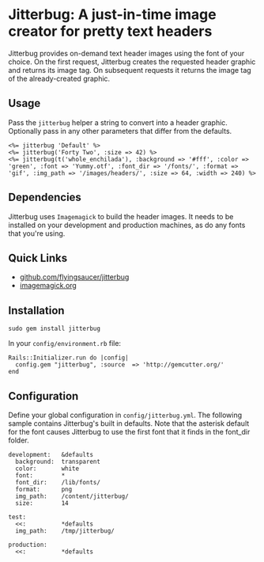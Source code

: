 # Jitterbug: A just-in-time image creator for pretty text headers

Jitterbug provides on-demand text header images using the font of your choice. On the first request, Jitterbug creates the requested header graphic and returns its image tag. On subsequent requests it returns the image tag of the already-created graphic.

## Usage

Pass the `jitterbug` helper a string to convert into a header graphic. Optionally pass in any other parameters that differ from the defaults.

    <%= jitterbug 'Default' %>
    <%= jitterbug('Forty Two', :size => 42) %>
    <%= jitterbug(t('whole_enchilada'), :background => '#fff', :color => 'green', :font => 'Yummy.otf', :font_dir => '/fonts/', :format => 'gif', :img_path => '/images/headers/', :size => 64, :width => 240) %>

## Dependencies

Jitterbug uses `Imagemagick` to build the header images. It needs to be installed on your development and production machines, as do any fonts that you're using.

## Quick Links

 * [github.com/flyingsaucer/jitterbug](http://github.com/flyingsaucer/jitterbug)
 * [imagemagick.org](http://www.imagemagick.org/script/index.php)

## Installation

    sudo gem install jitterbug

In your `config/environment.rb` file:

    Rails::Initializer.run do |config|
      config.gem "jitterbug", :source  => 'http://gemcutter.org/'
    end

## Configuration

Define your global configuration in `config/jitterbug.yml`. The following sample contains Jitterbug's built in defaults. Note that the asterisk default for the font causes Jitterbug to use the first font that it finds in the font_dir folder.

    development:   &defaults
      background:  transparent
      color:       white
      font:        *
      font_dir:    /lib/fonts/
      format:      png
      img_path:    /content/jitterbug/
      size:        14

    test:
      <<:          *defaults
      img_path:    /tmp/jitterbug/

    production:
      <<:          *defaults